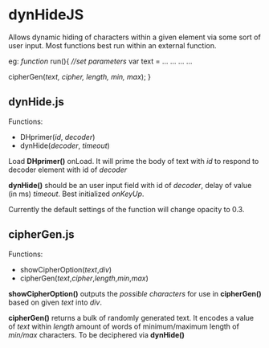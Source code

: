 # dynHideJS
Allows dynamic hiding of characters within a given element via some sort of user input.
Most functions best run within an external function.

eg:
*function* run(){
*//set parameters*
var text = ...
...
...
...

cipherGen(*text, cipher, length, min, max*);
}

## dynHide.js
Functions:

* DHprimer(*id*, *decoder*)
* dynHide(*decoder*, *timeout*)

Load **DHprimer()** onLoad. It will prime the body of text with *id* to respond to decoder element with id of *decoder*

**dynHide()** should be an user input field with id of *decoder*, delay of value (in ms) *timeout*. Best initialized *onKeyUp*.

Currently the default settings of the function will change opacity to 0.3.

## cipherGen.js
Functions:

* showCipherOption(*text*,*div*)
* cipherGen(*text*,*cipher*,*length*,*min*,*max*)

**showCipherOption()** outputs the *possible characters* for use in **cipherGen()** based on given *text* into *div*.

**cipherGen()** returns a bulk of randomly generated text.
It encodes a value of *text* within *length* amount of words of minimum/maximum length of *min/max* characters.
To be deciphered via **dynHide()**
